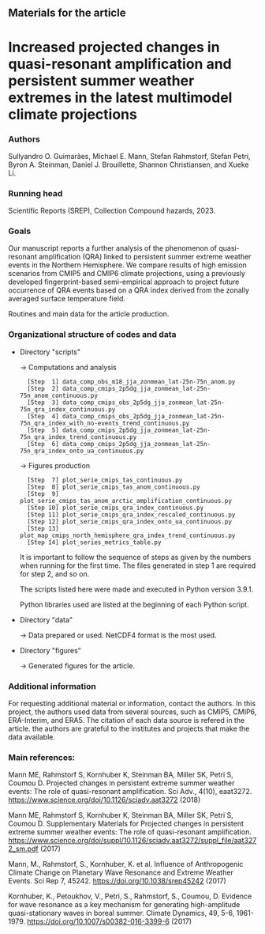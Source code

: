 
## Materials for the article 

# Increased projected changes in quasi-resonant amplification and persistent summer weather extremes in the latest multimodel climate projections


### Authors
Sullyandro O. Guimarães, Michael E. Mann, Stefan Rahmstorf, Stefan Petri, Byron A. Steinman, Daniel J. Brouillette, Shannon Christiansen, and Xueke Li.

### Running head 
Scientific Reports (SREP), Collection Compound hazards, 2023.

### Goals
Our manuscript reports a further analysis of the phenomenon of quasi-resonant amplification (QRA) linked 
to persistent summer extreme weather events in the Northern Hemisphere. We compare results of high emission 
scenarios from CMIP5 and CMIP6 climate projections, using a previously developed fingerprint-based semi-empirical 
approach to project future occurrence of QRA events based on a QRA index derived from the zonally averaged surface temperature field. 

Routines and main data for the article production.


### Organizational structure of codes and data
 
 
- Directory "scripts"
	
	-> Computations and analysis
						
		[Step  1] data_comp_obs_m18_jja_zonmean_lat-25n-75n_anom.py
		[Step  2] data_comp_cmips_2p5dg_jja_zonmean_lat-25n-75n_anom_continuous.py
		[Step  3] data_comp_cmips_obs_2p5dg_jja_zonmean_lat-25n-75n_qra_index_continuous.py
		[Step  4] data_comp_cmips_obs_2p5dg_jja_zonmean_lat-25n-75n_qra_index_with_no-events_trend_continuous.py
		[Step  5] data_comp_cmips_2p5dg_jja_zonmean_lat-25n-75n_qra_index_trend_continuous.py
		[Step  6] data_comp_cmips_2p5dg_jja_zonmean_lat-25n-75n_qra_index_onto_ua_continuous.py

	-> Figures production
		
		[Step  7] plot_serie_cmips_tas_continuous.py
		[Step  8] plot_serie_cmips_tas_anom_continuous.py
		[Step  9] plot_serie_cmips_tas_anom_arctic_amplification_continuous.py
		[Step 10] plot_serie_cmips_qra_index_continuous.py
		[Step 11] plot_serie_cmips_qra_index_rescaled_continuous.py
		[Step 12] plot_serie_cmips_qra_index_onto_ua_continuous.py
		[Step 13] plot_map_cmips_north_hemisphere_qra_index_trend_continuous.py
		[Step 14] plot_series_metrics_table.py
	
	It is important to follow the sequence of steps as given by the numbers when running for the first time.
	The files generated in step 1 are required for step 2, and so on.
	
	The scripts listed here were made and executed in Python version 3.9.1.
	
	Python libraries used are listed at the beginning of each Python script.


- Directory "data"

	-> Data prepared or used. NetCDF4 format is the most used.  


- Directory "figures"

	-> Generated figures for the article.


### Additional information
For requesting additional material or information, contact the authors.
In this project, the authors used data from several sources, such as CMIP5, CMIP6, ERA-Interim, and ERA5.
The citation of each data source is refered in the article.
the authors are grateful to the institutes and projects that make the data available.


### Main references:

Mann ME, Rahmstorf S, Kornhuber K, Steinman BA, Miller SK, Petri S, Coumou D. Projected changes in persistent extreme summer weather events: The role of quasi-resonant amplification. Sci Adv., 4(10), eaat3272. https://www.science.org/doi/10.1126/sciadv.aat3272 (2018)

Mann ME, Rahmstorf S, Kornhuber K, Steinman BA, Miller SK, Petri S, Coumou D. Supplementary Materials for Projected changes in persistent extreme summer weather events: The role of quasi-resonant amplification. https://www.science.org/doi/suppl/10.1126/sciadv.aat3272/suppl_file/aat3272_sm.pdf (2017)

Mann, M., Rahmstorf, S., Kornhuber, K. et al. Influence of Anthropogenic Climate Change on Planetary Wave Resonance and Extreme Weather Events. Sci Rep 7, 45242. https://doi.org/10.1038/srep45242 (2017)

Kornhuber, K., Petoukhov, V., Petri, S., Rahmstorf, S., Coumou, D. Evidence for wave resonance as a key mechanism for generating high-amplitude quasi-stationary waves in boreal summer. Climate Dynamics, 49, 5-6, 1961-1979. https://doi.org/10.1007/s00382-016-3399-6 (2017)






























































